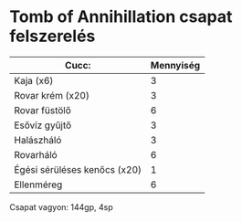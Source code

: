 # Tomb of Annihillation csapat felszerelés
| Cucc: | Mennyiség |
|--|--|
|Kaja (x6)|3|
| Rovar krém (x20) | 3 |
| Rovar füstölő | 6 |
| Esővíz gyűjtő | 3 |
| Halászháló | 3 |
| Rovarháló | 6 |
| Égési sérüléses kenőcs (x20) | 1 |
| Ellenméreg | 6 |

Csapat vagyon: 144gp, 4sp
